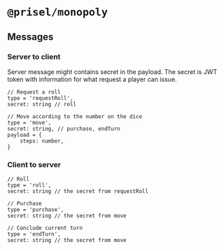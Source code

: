 # `@prisel/monopoly`

## Messages

### Server to client

Server message might contains secret in the payload. The secret is JWT token with information for
what request a player can issue.

```
// Request a roll
type = 'requestRoll',
secret: string // roll

// Move according to the number on the dice
type = 'move',
secret: string, // purchase, endTurn
payload = {
    steps: number,
}
```

### Client to server

```
// Roll
type = 'roll',
secret: string // the secret from requestRoll

// Purchase
type = 'purchase',
secret: string // the secret from move

// Conclude current turn
type = 'endTurn',
secret: string // the secret from move
```
